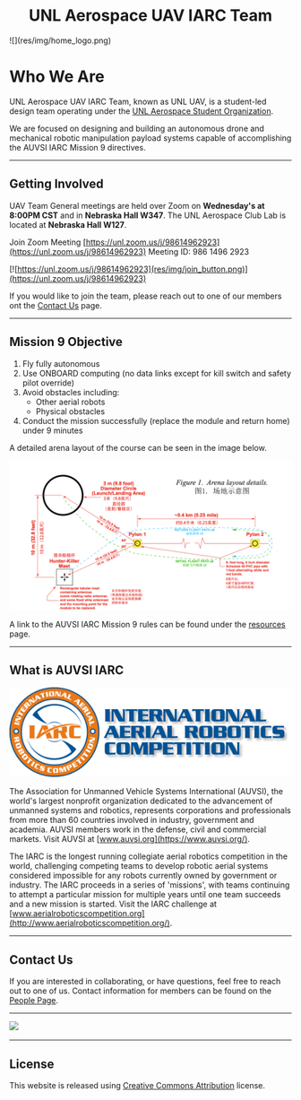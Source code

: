 <center> <h1>UNL Aerospace UAV IARC Team </h1> </center>
![](res/img/home_logo.png)

# Who We Are

UNL Aerospace UAV IARC Team, known as UNL UAV, is a student-led design team operating under the [UNL Aerospace Student Organization](http://unlaero.space/). 

We are focused on designing and building an autonomous drone and mechanical robotic manipulation payload systems capable of accomplishing the AUVSI IARC Mission 9 directives.

***

## Getting Involved

UAV Team General meetings are held over Zoom on **Wednesday's at 8:00PM CST** and in **Nebraska Hall W347**. The UNL Aerospace Club Lab is located at **Nebraska Hall W127**.

Join Zoom Meeting
[https://unl.zoom.us/j/98614962923](https://unl.zoom.us/j/98614962923)
Meeting ID: 986 1496 2923

[![https://unl.zoom.us/j/98614962923](res/img/join_button.png)](https://unl.zoom.us/j/98614962923)

If you would like to join the team, please reach out to one of our members ont the [Contact Us](contact.md) page. 

***

## Mission 9 Objective
1. Fly fully autonomous
2. Use ONBOARD computing (no data links except for kill switch and safety pilot override)
3. Avoid obstacles including:
	* Other aerial robots
	* Physical obstacles
4. Conduct the mission successfully (replace the module and return home) under 9 minutes

A detailed arena layout of the course can be seen in the image below.

![](res/img/mission_9_course.png)

A link to the AUVSI IARC Mission 9 rules can be found under the [resources](resources.md) page.

***

## What is AUVSI IARC
![](res/img/iarc_logo.png)

The Association for Unmanned Vehicle Systems International (AUVSI), the world's largest nonprofit organization dedicated to the advancement of unmanned systems and robotics, represents corporations and professionals from more than 60 countries involved in industry, government and academia. AUVSI members work in the defense, civil and commercial markets. Visit AUVSI at [www.auvsi.org](https://www.auvsi.org/).

The IARC is the longest running collegiate aerial robotics competition in the world, challenging competing teams to develop robotic aerial systems considered impossible for any robots currently owned by government or industry. The IARC proceeds in a series of 'missions', with teams continuing to attempt a particular mission for multiple years until one team succeeds and a new mission is started. Visit the IARC challenge at [www.aerialroboticscompetition.org](http://www.aerialroboticscompetition.org/).


***

## Contact Us
If you are interested in collaborating, or have questions, feel free to reach out to one of us. Contact information for members can be found on the [People Page](people.md).

***

![](res/img/drones.png)

***

## License

This website is released using [Creative Commons Attribution](http://creativecommons.org/licenses/by/3.0/) license.
